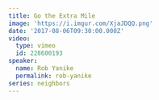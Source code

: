 ```yaml
---
title: Go the Extra Mile
image: 'https://i.imgur.com/XjaJDQQ.png'
date: '2017-08-06T09:30:00.000Z'
video:
  type: vimeo
  id: 228600193
speaker:
  name: Rob Yanike
  permalink: rob-yanike
series: neighbors
---
```


